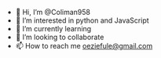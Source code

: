 - 👋 Hi, I’m @Coliman958
- 👀 I’m interested in python and JavaScript
- 🌱 I’m currently learning
- 💞️ I’m looking to collaborate 
- 📫 How to reach me oeziefule@gmail.com

<!---
Coliman958/Coliman958 is a ✨ special ✨ repository because its `README.md` (this file) appears on your GitHub profile.
You can click the Preview link to take a look at your changes.
--->
